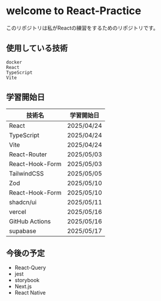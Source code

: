 # welcome to React-Practice

このリポジトリは私がReactの練習をするためのリポジトリです。

## 使用している技術
```
docker
React
TypeScript
Vite
```

## 学習開始日

| 技術名             | 学習開始日       |
|--------------------|------------------|
| React              | 2025/04/24       |
| TypeScript         | 2025/04/24       |
| Vite               | 2025/04/24       |
| React-Router       | 2025/05/03       |
| React-Hook-Form    | 2025/05/03       |
| TailwindCSS        | 2025/05/05       |
| Zod                | 2025/05/10       |
| React-Hook-Form    | 2025/05/10       |
| shadcn/ui          | 2025/05/11       |
| vercel             | 2025/05/16       |
| GitHub Actions     | 2025/05/16       |
| supabase           | 2025/05/17       |

## 今後の予定

- React-Query
- jest
- storybook
- Next.js
- React Native
